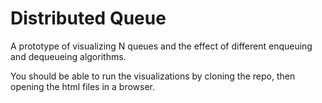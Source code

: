 # Distributed Queue

A prototype of visualizing N queues and the effect of different enqueuing and
dequeueing algorithms.

You should be able to run the visualizations by cloning the repo, then opening the html files in a browser.

